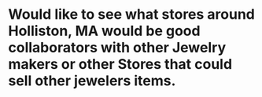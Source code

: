 # Would like to see what stores around Holliston, MA would be good collaborators with other Jewelry makers or other Stores that could sell other jewelers items.
